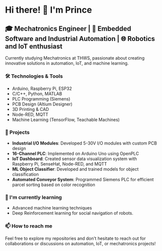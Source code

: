 # Hi there! 👋 I'm Prince

## 🎓 Mechatronics Engineer | 🤖 Embedded Software and Industrial Automation | 🌐 Robotics and IoT enthusiast 

Currently studying Mechatronics at THWS, passionate about creating innovative solutions in automation, IoT, and machine learning.

### 🛠️ Technologies & Tools

- Arduino, Raspberry Pi, ESP32
- C/C++, Python, MATLAB
- PLC Programming (Siemens)
- PCB Design (Altium Designer)
- 3D Printing & CAD
- Node-RED, MQTT
- Machine Learning (TensorFlow, Teachable Machines)

### 🚀 Projects

- **Industrial I/O Modules**: Developed 5-30V I/O modules with custom PCB design
- **16-Channel PLC**: Implemented on Arduino Uno using OpenPLC
- **IoT Dashboard**: Created sensor data visualization system with Raspberry Pi, SenseHat, Node-RED, and MQTT
- **ML Object Classifier**: Developed and trained models for object classification
- **Automated Conveyor System**: Programmed Siemens PLC for efficient parcel sorting based on color recognition

### 🌱 I'm currently learning

- Advanced machine learning techniques
- Deep Reinforcement learning for social navigation of robots.

### 📫 How to reach me

Feel free to explore my repositories and don't hesitate to reach out for collaborations or discussions on automation, IoT, or mechatronics projects!
